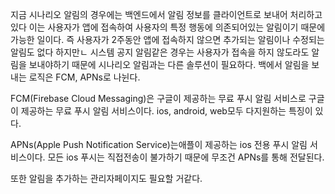 지금 시나리오 알림의 경우에는 백엔드에서 알림 정보를 클라이언트로 보내어 처리하고있다
이는 사용자가 앱에 접속하여 사용자의 특정 행동에 의존되어있는 알림이기 때문에 가능한 일이다.
즉 사용자가 2주동안 앱에 접속하지 않으면 추가되는 알림이나 수정되는 알림도 없다
하지만ㄴ 시스템 공지 알림같은 경우는 사용자가 접속을 하지 않도라도 알림을 보내야하기 때문에 시나리오 알림과는 다른 솔루션이 필요하다.
백에서 알림을 보내는 로직은 FCM, APNs로 나뉜다.

FCM(Firebase Cloud Messaging)은 구글이 제공하는 무료 푸시 알림 서비스로 구글이 제공하는 무료 푸시 알림 서비스이다. ios, android, web모두 다지원하는 특징이 있다.

APNs(Apple Push Notification Service)는애플이 제공하는 ios 전용 푸시 알림 서비스이다. 모든 ios 푸시는 직접전송이 불가하기 때문에  무조건 APNs를 통해 전달된다. 

또한 알림을 추가하는 관리자페이지도 필요할 거같다.
